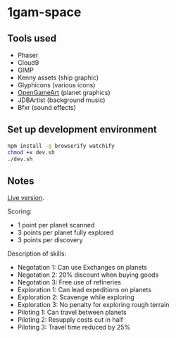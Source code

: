 # 1gam-space

## Tools used

- Phaser
- Cloud9
- GIMP
- Kenny assets (ship graphic)
- Glyphicons (various icons)
- [OpenGameArt](http://opengameart.org/content/20-planet-sprites) (planet graphics)
- JDBArtist (background music)
- Bfxr (sound effects)

## Set up development environment

```bash
npm install -g browserify watchify
chmod +x dev.sh
./dev.sh
```

## Notes

[Live version](http://zekoff.com/1gam-space/).

Scoring:

- 1 point per planet scanned
- 3 points per planet fully explored
- 3 points per discovery

Description of skills:

- Negotation 1: Can use Exchanges on planets
- Negotation 2: 20% discount when buying goods
- Negotation 3: Free use of refineries
- Exploration 1: Can lead expeditions on planets
- Exploration 2: Scavenge while exploring
- Exploration 3: No penalty for exploring rough terrain
- Piloting 1: Can travel between planets
- Piloting 2: Resupply costs cut in half
- Piloting 3: Travel time reduced by 25%